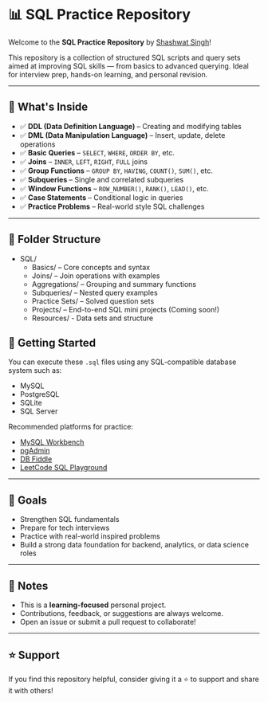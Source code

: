 # 📊 SQL Practice Repository

Welcome to the **SQL Practice Repository** by [Shashwat Singh](https://github.com/itsshashwatsingh)!

This repository is a collection of structured SQL scripts and query sets aimed at improving SQL skills — from basics to advanced querying. Ideal for interview prep, hands-on learning, and personal revision.

---

## 🧠 What's Inside

- ✅ **DDL (Data Definition Language)** – Creating and modifying tables
- ✅ **DML (Data Manipulation Language)** – Insert, update, delete operations
- ✅ **Basic Queries** – `SELECT`, `WHERE`, `ORDER BY`, etc.
- ✅ **Joins** – `INNER`, `LEFT`, `RIGHT`, `FULL` joins
- ✅ **Group Functions** – `GROUP BY`, `HAVING`, `COUNT()`, `SUM()`, etc.
- ✅ **Subqueries** – Single and correlated subqueries
- ✅ **Window Functions** – `ROW_NUMBER()`, `RANK()`, `LEAD()`, etc.
- ✅ **Case Statements** – Conditional logic in queries
- ✅ **Practice Problems** – Real-world style SQL challenges

---

## 📁 Folder Structure


- SQL/
  - Basics/ – Core concepts and syntax
  - Joins/ – Join operations with examples
  - Aggregations/ – Grouping and summary functions
  - Subqueries/ – Nested query examples
  - Practice Sets/ – Solved question sets
  - Projects/ – End-to-end SQL mini projects (Coming soon!)
  -  Resources/ - Data sets and structure


## 🚀 Getting Started

You can execute these `.sql` files using any SQL-compatible database system such as:

- MySQL
- PostgreSQL
- SQLite
- SQL Server

Recommended platforms for practice:

- [MySQL Workbench](https://www.mysql.com/products/workbench/)
- [pgAdmin](https://www.pgadmin.org/)
- [DB Fiddle](https://www.db-fiddle.com/)
- [LeetCode SQL Playground](https://leetcode.com/problemset/database/)

---

## 🎯 Goals

- Strengthen SQL fundamentals
- Prepare for tech interviews
- Practice with real-world inspired problems
- Build a strong data foundation for backend, analytics, or data science roles

---

## 📌 Notes

- This is a **learning-focused** personal project.
- Contributions, feedback, or suggestions are always welcome.
- Open an issue or submit a pull request to collaborate!


---

## ⭐️ Support

If you find this repository helpful, consider giving it a ⭐️ to support and share it with others!


